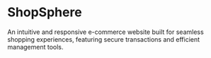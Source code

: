 # ShopSphere
An intuitive and responsive e-commerce website built for seamless shopping experiences, featuring secure transactions and efficient management tools.
